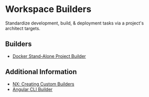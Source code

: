 # Workspace Builders

Standardize development, build, & deployment tasks via a project's architect targets.

## Builders

- [Docker Stand-Alone Project Builder](./docker-stand-alone-builder/README.md)

## Additional Information

- [NX: Creating Custom Builders](https://nx.dev/latest/angular/workspace/executors/creating-custom-builders)
- [Angular CLI Builder](https://angular.io/guide/cli-builder)
